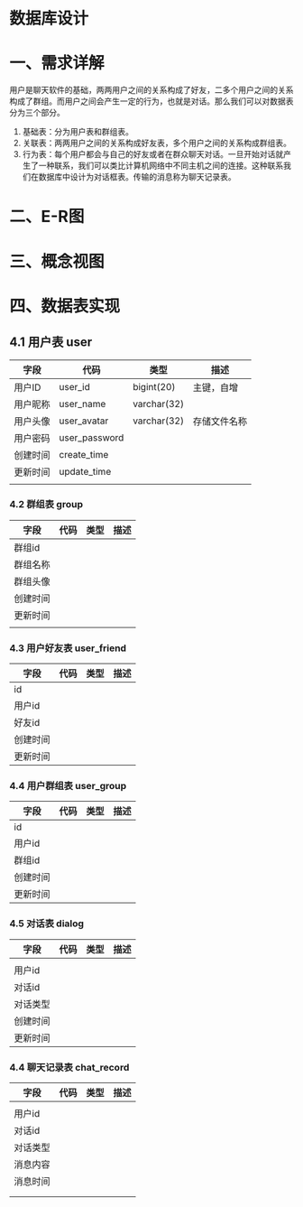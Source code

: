 # 数据库设计

# 一、需求详解

用户是聊天软件的基础，两两用户之间的关系构成了好友，二多个用户之间的关系构成了群组。而用户之间会产生一定的行为，也就是对话。那么我们可以对数据表分为三个部分。

1. 基础表：分为用户表和群组表。
2. 关联表：两两用户之间的关系构成好友表，多个用户之间的关系构成群组表。
3. 行为表：每个用户都会与自己的好友或者在群众聊天对话。一旦开始对话就产生了一种联系，我们可以类比计算机网络中不同主机之间的连接。这种联系我们在数据库中设计为对话框表。传输的消息称为聊天记录表。

# 二、E-R图


# 三、概念视图


# 四、数据表实现

## 4.1 用户表 user

| 字段   | 代码            | 类型          | 描述     |
|------|---------------|-------------|--------|
| 用户ID | user_id       | bigint(20)  | 主键，自增  |
| 用户昵称 | user_name     | varchar(32) |        |
| 用户头像 | user_avatar   | varchar(32) | 存储文件名称 |
| 用户密码 | user_password |             |        |
| 创建时间 | create_time   |             |        |
| 更新时间 | update_time   |             |        |
|      |               |             |        |

### 4.2 群组表 group

| 字段     | 代码 | 类型 | 描述 |
| -------- | ---- | ---- | ---- |
| 群组id   |      |      |      |
| 群组名称 |      |      |      |
| 群组头像 |      |      |      |
| 创建时间 |      |      |      |
| 更新时间 |      |      |      |
|          |      |      |      |


### 4.3 用户好友表 user_friend
| 字段     | 代码 | 类型 | 描述 |
| -------- | ---- | ---- | ---- |
| id       |      |      |      |
| 用户id   |      |      |      |
| 好友id   |      |      |      |
| 创建时间 |      |      |      |
| 更新时间 |      |      |      |

### 4.4 用户群组表 user_group
| 字段     | 代码 | 类型 | 描述 |
| -------- | ---- | ---- | ---- |
| id       |      |      |      |
| 用户id   |      |      |      |
| 群组id   |      |      |      |
| 创建时间 |      |      |      |
| 更新时间 |      |      |      |

### 4.5 对话表 dialog
| 字段     | 代码 | 类型 | 描述 |
| -------- | ---- | ---- | ---- |
|          |      |      |      |
| 用户id   |      |      |      |
| 对话id   |      |      |      |
| 对话类型 |      |      |      |
| 创建时间 |      |      |      |
| 更新时间 |      |      |      |

### 4.4 聊天记录表 chat_record
| 字段     | 代码 | 类型 | 描述 |
| -------- | ---- | ---- | ---- |
|          |      |      |      |
| 用户id   |      |      |      |
| 对话id   |      |      |      |
| 对话类型 |      |      |      |
| 消息内容 |      |      |      |
| 消息时间 |      |      |      |
|          |      |      |      |
|          |      |      |      |


